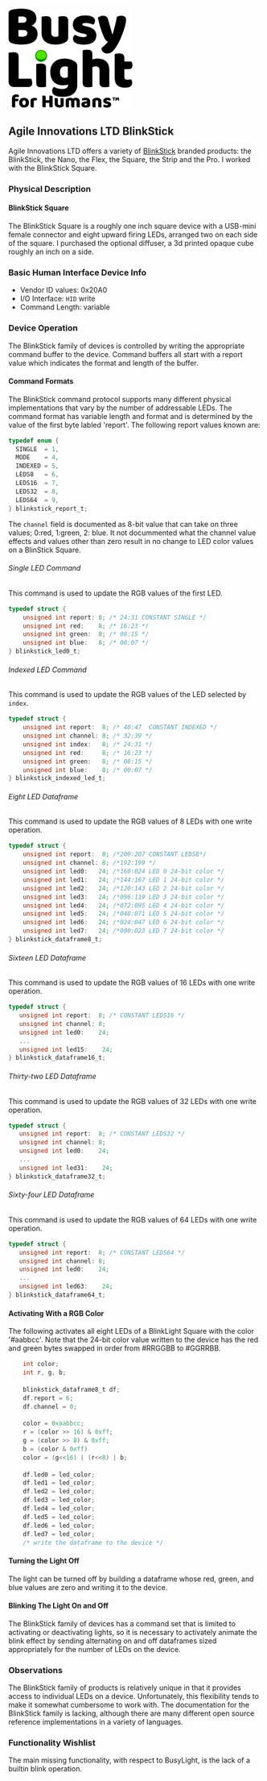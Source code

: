 ![BusyLight Project Logo][1]

## Agile Innovations LTD BlinkStick

Agile Innovations LTD offers a variety of [BlinkStick][0] branded
products: the BlinkStick, the Nano, the Flex, the Square, the Strip
and the Pro. I worked with the BlinkStick Square.

### Physical Description

#### BlinkStick Square

The BlinkStick Square is a roughly one inch square device with a
USB-mini female connector and eight upward firing LEDs, arranged two
on each side of the square. I purchased the optional diffuser, a 3d
printed opaque cube roughly an inch on a side. 

### Basic Human Interface Device Info

- Vendor ID values: 0x20A0
- I/O Interface: `HID` write
- Command Length: variable

### Device Operation

The BlinkStick family of devices is controlled by writing the appropriate
command buffer to the device. Command buffers all start with a report
value which indicates the format and length of the buffer.


#### Command Formats

The BlinkStick command protocol supports many different physical
implementations that vary by the number of addressable LEDs. The
command format has variable length and format and is determined
by the value of the first byte labled 'report'. The following
report values known are:

```C
typedef enum {
  SINGLE  = 1,
  MODE    = 4,
  INDEXED = 5,
  LEDS8   = 6,
  LEDS16  = 7,
  LEDS32  = 8,
  LEDS64  = 9,
} blinkstick_report_t;
```

The `channel` field is documented as 8-bit value that can take on
three values; 0:red, 1:green, 2: blue. It not docummented what the
channel value effects and values other than zero result in no
change to LED color values on a BlinStick Square.

###### Single LED Command
This command is used to update the RGB values of the first LED.

```C
typedef struct {
    unsigned int report: 8; /* 24:31 CONSTANT SINGLE */
    unsigned int red:    8; /* 16:23 */
    unsigned int green:  8; /* 08:15 */
    unsigned int blue:   8; /* 00:07 */
} blinkstick_led0_t;
```

###### Indexed LED Command
This command is used to update the RGB values of the LED selected by
`index`.

```C
typedef struct {
    unsigned int report:  8; /* 40:47  CONSTANT INDEXED */
    unsigned int channel: 8; /* 32:39 */
    unsigned int index:   8; /* 24:31 */
    unsigned int red:     8; /* 16:23 */
    unsigned int green:   8; /* 08:15 */
    unsigned int blue:    8; /* 00:07 */
} blinkstick_indexed_led_t;
```

###### Eight LED Dataframe
This command is used to update the RGB values of 8 LEDs
with one write operation.

```C
typedef struct {
    unsigned int report:  8; /*200:207 CONSTANT LEDS8*/
    unsigned int channel: 8; /*192:199 */
    unsigned int led0:   24; /*168:024 LED 0 24-bit color */
    unsigned int led1:   24; /*144:167 LED 1 24-bit color */
    unsigned int led2:   24; /*120:143 LED 2 24-bit color */
    unsigned int led3:   24; /*096:119 LED 3 24-bit color */
    unsigned int led4:   24; /*072:095 LED 4 24-bit color */
    unsigned int led5:   24; /*048:071 LED 5 24-bit color */
    unsigned int led6:   24; /*024:047 LED 6 24-bit color */
    unsigned int led7:   24; /*000:023 LED 7 24-bit color */
} blinkstick_dataframe8_t;
```

###### Sixteen LED Dataframe
This command is used to update the RGB values of 16 LEDs
with one write operation.
```C
typedef struct {
   unsigned int report:  8; /* CONSTANT LEDS16 */
   unsigned int channel: 8;
   unsigned int led0:    24;
   ...
   unsigned int led15:    24;
} blinkstick_dataframe16_t;
```

###### Thirty-two LED Dataframe
This command is used to update the RGB values of 32 LEDs
with one write operation.
```C
typedef struct {
   unsigned int report:  8; /* CONSTANT LEDS32 */
   unsigned int channel: 8;
   unsigned int led0:    24;
   ...
   unsigned int led31:    24;
} blinkstick_dataframe32_t;

```

###### Sixty-four LED Dataframe
This command is used to update the RGB values of 64 LEDs
with one write operation.
```C
typedef struct {
   unsigned int report:  8; /* CONSTANT LEDS64 */
   unsigned int channel: 8;
   unsigned int led0:    24;
   ...
   unsigned int led63:    24;
} blinkstick_dataframe64_t;
```


#### Activating With a RGB Color

The following activates all eight LEDs of a BlinkLight Square with the
color '#aabbcc'. Note that the 24-bit color value written to the
device has the red and green bytes swapped in order from #RRGGBB to
#GGRRBB.

```C
    int color;
    int r, g, b;

    blinkstick_dataframe8_t df;
    df.report = 6;
    df.channel = 0;

    color = 0xaabbcc;
    r = (color >> 16) & 0xff;
    g = (color >> 8) & 0xff;
    b = (color & 0xff)
    color = (g<<16) | (r<<8) | b;

    df.led0 = led_color;
    df.led1 = led_color;
    df.led2 = led_color;
    df.led3 = led_color;
    df.led4 = led_color;
    df.led5 = led_color;
    df.led6 = led_color;
    df.led7 = led_color;
    /* write the dataframe to the device */
```

#### Turning the Light Off

The light can be turned off by building a dataframe whose red, green,
and blue values are zero and writing it to the device.

#### Blinking The Light On and Off

The BlinkStick family of devices has a command set that is limited to
activating or deactivating lights, so it is necessary to activately
animate the blink effect by sending alternating on and off dataframes
sized appropriately for the number of LEDs on the device.


### Observations

The BlinkStick family of products is relatively unique in that it
provides access to individual LEDs on a device. Unfortunately, this
flexibility tends to make it somewhat cumbersome to work with. The
documentation for the BlinkStick family is lacking, although there are
many different open source reference implementations in a variety of
languages.

### Functionality Wishlist

The main missing functionality, with respect to BusyLight, is the lack of
a builtin blink operation.

[0]: https://blinkstick.com
[1]: https://github.com/JnyJny/busylight/blob/master/docs/assets/BusyLightLogo.png
[H]: https://github.com/libusb/hidapi
